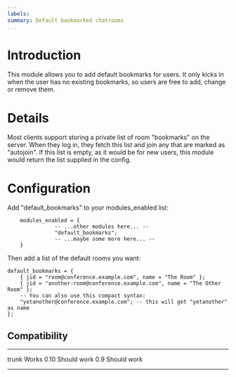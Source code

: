 ```yaml
---
labels:
summary: Default bookmarked chatrooms
...
```


Introduction
============

This module allows you to add default bookmarks for users. It only kicks
in when the user has no existing bookmarks, so users are free to add,
change or remove them.

Details
=======

Most clients support storing a private list of room "bookmarks" on the
server. When they log in, they fetch this list and join any that are
marked as "autojoin". If this list is empty, as it would be for new
users, this module would return the list supplied in the config.

Configuration
=============

Add "default\_bookmarks" to your modules\_enabled list:

        modules_enabled = {
                   -- ...other modules here... --
                   "default_bookmarks";
                   -- ...maybe some more here... --
        }

Then add a list of the default rooms you want:

    default_bookmarks = {
        { jid = "room@conference.example.com", name = "The Room" };
        { jid = "another-room@conference.example.com", name = "The Other Room" };
        -- You can also use this compact syntax:
        "yetanother@conference.example.com"; -- this will get "yetanother" as name
    };

Compatibility
-------------

  ------- ---------------
  trunk   Works
  0.10    Should work
  0.9     Should work
  ------- ---------------
